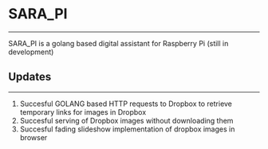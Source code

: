 # SARA_PI
-------------

SARA_PI is a golang based digital assistant for Raspberry Pi (still in development)

## Updates
-----------
1. Succesful GOLANG based HTTP requests to Dropbox  to retrieve temporary links for images in Dropbox
2. Succesful serving of Dropbox images without downloading them
3. Succesful fading slideshow implementation of dropbox images in browser

